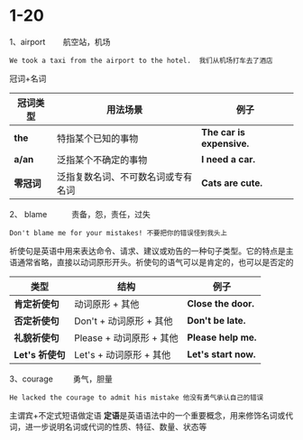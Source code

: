 # 1-20

1、airport        航空站，机场

```
We took a taxi from the airport to the hotel.  我们从机场打车去了酒店
```

冠词+名词

| 冠词类型     | 用法场景              | 例子                        |
| -------- | ----------------- | ------------------------- |
| **the**  | 特指某个已知的事物         | **The car is expensive.** |
| **a/an** | 泛指某个不确定的事物        | **I need a car.**         |
| **零冠词**  | 泛指复数名词、不可数名词或专有名词 | **Cats are cute.**        |

2、 blame           责备，怨，责任，过失

```
Don't blame me for your mistakes! 不要把你的错误怪到我头上
```

祈使句是英语中用来表达命令、请求、建议或劝告的一种句子类型。它的特点是主语通常省略，直接以动词原形开头。祈使句的语气可以是肯定的，也可以是否定的

|类型|结构|例子|
|---|---|---|
|**肯定祈使句**|动词原形 + 其他|**Close the door.**|
|**否定祈使句**|Don't + 动词原形 + 其他|**Don't be late.**|
|**礼貌祈使句**|Please + 动词原形 + 其他|**Please help me.**|
|**Let's 祈使句**|Let's + 动词原形 + 其他|**Let's start now.**|

3、courage         勇气，胆量

```
He lacked the courage to admit his mistake 他没有勇气承认自己的错误
```

主谓宾+不定式短语做定语
**定语**是英语语法中的一个重要概念，用来修饰名词或代词，进一步说明名词或代词的性质、特征、数量、状态等